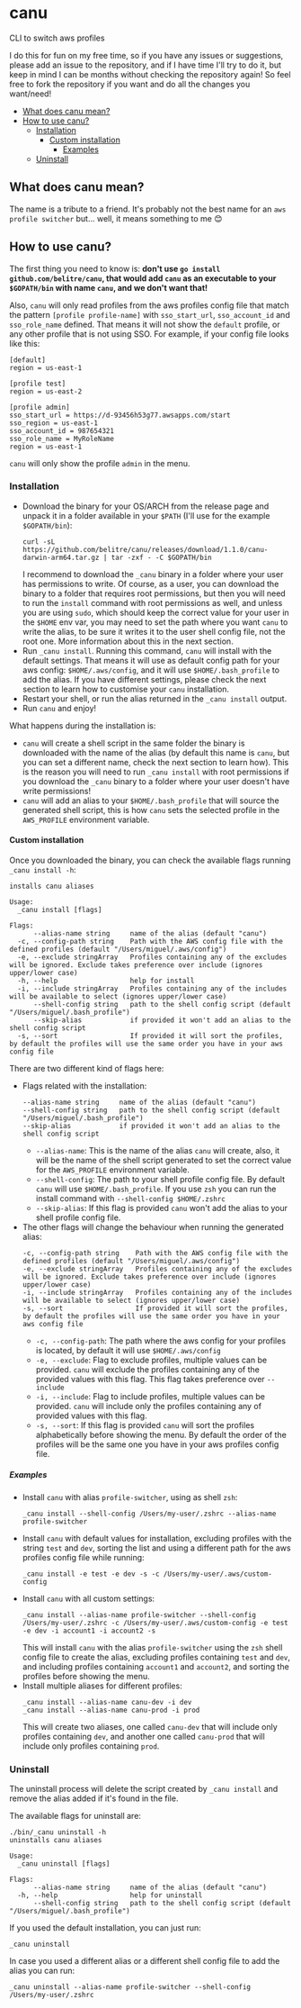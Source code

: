 # canu <!-- omit in toc -->

CLI to switch aws profiles

I do this for fun on my free time, so if you have any issues or suggestions, please add an issue to the repository, and if I have time I'll try to do it, but keep in mind I can be months without checking the repository again! So feel free to fork the repository if you want and do all the changes you want/need!

- [What does canu mean?](#what-does-canu-mean)
- [How to use canu?](#how-to-use-canu)
  - [Installation](#installation)
    - [Custom installation](#custom-installation)
      - [Examples](#examples)
  - [Uninstall](#uninstall)

## What does canu mean?

The name is a tribute to a friend. It's probably not the best name for an `aws profile switcher` but... well, it means something to me 😊

## How to use canu?

The first thing you need to know is: **don't use `go install github.com/belitre/canu`, that would add `canu` as an executable to your `$GOPATH/bin` with name `canu`, and we don't want that!**

Also, `canu` will only read profiles from the aws profiles config file that match the pattern `[profile profile-name]` with `sso_start_url`, `sso_account_id` and `sso_role_name` defined. That means it will not show the `default` profile, or any other profile that is not using SSO. For example, if your config file looks like this:
```
[default]
region = us-east-1

[profile test]
region = us-east-2

[profile admin]
sso_start_url = https://d-93456h53g77.awsapps.com/start
sso_region = us-east-1
sso_account_id = 987654321
sso_role_name = MyRoleName
region = us-east-1
```
`canu` will only show the profile `admin` in the menu.

### Installation

* Download the binary for your OS/ARCH from the release page and unpack it in a folder available in your `$PATH` (I'll use for the example `$GOPATH/bin`):
  ```
  curl -sL https://github.com/belitre/canu/releases/download/1.1.0/canu-darwin-arm64.tar.gz | tar -zxf - -C $GOPATH/bin
  ```
  I recommend to download the `_canu` binary in a folder where your user has permissions to write. Of course, as a user, you can download the binary to a folder that requires root permissions, but then you will need to run the `install` command with root permissions as well, and unless you are using `sudo`, which should keep the correct value for your user in the `$HOME` env var, you may need to set the path where you want `canu` to write the alias, to be sure it writes it to the user shell config file, not the root one. More information about this in the next section.
* Run `_canu install`. Running this command, `canu` will install with the default settings. That means it will use as default config path for your aws config: `$HOME/.aws/config`, and it will use `$HOME/.bash_profile` to add the alias. If you have different settings, please check the next section to learn how to customise your `canu` installation.
* Restart your shell, or run the alias returned in the `_canu install` output.
* Run `canu` and enjoy!

What happens during the installation is:
* `canu` will create a shell script in the same folder the binary is downloaded with the name of the alias (by default this name is `canu`, but you can set a different name, check the next section to learn how). This is the reason you will need to run `_canu install` with root permissions if you download the `_canu` binary to a folder where your user doesn't have write permissions!
* `canu` will add an alias to your `$HOME/.bash_profile` that will source the generated shell script, this is how `canu` sets the selected profile in the `AWS_PROFILE` environment variable.

#### Custom installation

Once you downloaded the binary, you can check the available flags running `_canu install -h`:

```
installs canu aliases

Usage:
  _canu install [flags]

Flags:
      --alias-name string     name of the alias (default "canu")
  -c, --config-path string    Path with the AWS config file with the defined profiles (default "/Users/miguel/.aws/config")
  -e, --exclude stringArray   Profiles containing any of the excludes will be ignored. Exclude takes preference over include (ignores upper/lower case)
  -h, --help                  help for install
  -i, --include stringArray   Profiles containing any of the includes will be available to select (ignores upper/lower case)
      --shell-config string   path to the shell config script (default "/Users/miguel/.bash_profile")
      --skip-alias            if provided it won't add an alias to the shell config script
  -s, --sort                  If provided it will sort the profiles, by default the profiles will use the same order you have in your aws config file
```

There are two different kind of flags here:

* Flags related with the installation:
  ```
  --alias-name string     name of the alias (default "canu")
  --shell-config string   path to the shell config script (default "/Users/miguel/.bash_profile")
  --skip-alias            if provided it won't add an alias to the shell config script
  ```
  * `--alias-name`: This is the name of the alias `canu` will create, also, it will be the name of the shell script generated to set the correct value for the `AWS_PROFILE` environment variable.
  * `--shell-config`: The path to your shell profile config file. By default `canu` will use `$HOME/.bash_profile`. If you use `zsh` you can run the install command with `--shell-config $HOME/.zshrc`
  * `--skip-alias`: If this flag is provided `canu` won't add the alias to your shell profile config file.
* The other flags will change the behaviour when running the generated alias:
  ```
  -c, --config-path string    Path with the AWS config file with the defined profiles (default "/Users/miguel/.aws/config")
  -e, --exclude stringArray   Profiles containing any of the excludes will be ignored. Exclude takes preference over include (ignores upper/lower case)
  -i, --include stringArray   Profiles containing any of the includes will be available to select (ignores upper/lower case)
  -s, --sort                  If provided it will sort the profiles, by default the profiles will use the same order you have in your aws config file
  ```
  * `-c, --config-path`: The path where the aws config for your profiles is located, by default it will use `$HOME/.aws/config`
  * `-e, --exclude`: Flag to exclude profiles, multiple values can be provided. `canu` will exclude the profiles containing any of the provided values with this flag. This flag takes preference over `--include`
  * `-i, --include`: Flag to include profiles, multiple values can be provided. `canu` will include only the profiles containing any of provided values with this flag.
  * `-s, --sort`: If this flag is provided `canu` will sort the profiles alphabetically before showing the menu. By default the order of the profiles will be the same one you have in your aws profiles config file.

##### Examples

* Install `canu` with alias `profile-switcher`, using as shell `zsh`:
  ```
  _canu install --shell-config /Users/my-user/.zshrc --alias-name profile-switcher
  ```
* Install `canu` with default values for installation, excluding profiles with the string `test` and `dev`, sorting the list and using a different path for the aws profiles config file while running:
  ```
  _canu install -e test -e dev -s -c /Users/my-user/.aws/custom-config
  ```
* Install `canu` with all custom settings:
  ```
  _canu install --alias-name profile-switcher --shell-config /Users/my-user/.zshrc -c /Users/my-user/.aws/custom-config -e test -e dev -i account1 -i account2 -s
  ```
  This will install `canu` with the alias `profile-switcher` using the `zsh` shell config file to create the alias, excluding profiles containing `test` and `dev`, and including profiles containing `account1` and `account2`, and sorting the profiles before showing the menu.
* Install multiple aliases for different profiles:
  ```
  _canu install --alias-name canu-dev -i dev
  _canu install --alias-name canu-prod -i prod
  ```
  This will create two aliases, one called `canu-dev` that will include only profiles containing `dev`, and another one called `canu-prod` that will include only profiles containing `prod`.

### Uninstall

The uninstall process will delete the script created by `_canu install` and remove the alias added if it's found in the file.

The available flags for uninstall are:
```
./bin/_canu uninstall -h
uninstalls canu aliases

Usage:
  _canu uninstall [flags]

Flags:
      --alias-name string     name of the alias (default "canu")
  -h, --help                  help for uninstall
      --shell-config string   path to the shell config script (default "/Users/miguel/.bash_profile")
```

If you used the default installation, you can just run:
```
_canu uninstall
```

In case you used a different alias or a different shell config file to add the alias you can run:
```
_canu uninstall --alias-name profile-switcher --shell-config /Users/my-user/.zshrc
```